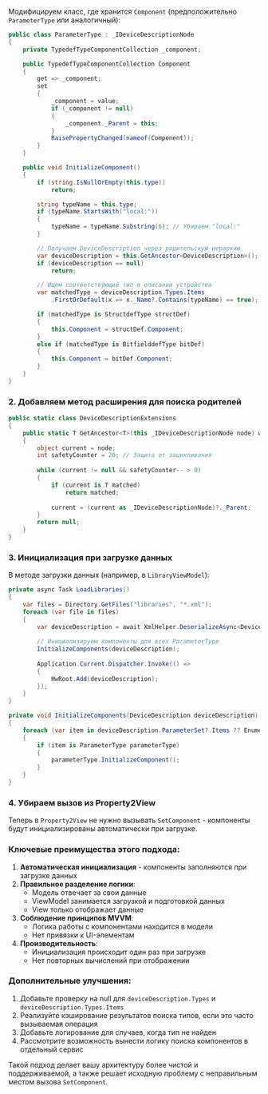 

Модифицируем класс, где хранится `Component` (предположительно `ParameterType` или аналогичный):

```csharp
public class ParameterType : _IDeviceDescriptionNode
{
    private TypedefTypeComponentCollection _component;

    public TypedefTypeComponentCollection Component
    {
        get => _component;
        set
        {
            _component = value;
            if (_component != null)
            {
                _component._Parent = this;
            }
            RaisePropertyChanged(nameof(Component));
        }
    }

    public void InitializeComponent()
    {
        if (string.IsNullOrEmpty(this.type)) 
            return;

        string typeName = this.type;
        if (typeName.StartsWith("local:"))
        {
            typeName = typeName.Substring(6); // Убираем "local:"
        }

        // Получаем DeviceDescription через родительскую иерархию
        var deviceDescription = this.GetAncestor<DeviceDescription>();
        if (deviceDescription == null) 
            return;

        // Ищем соответствующий тип в описании устройства
        var matchedType = deviceDescription.Types.Items
            .FirstOrDefault(x => x._Name?.Contains(typeName) == true);

        if (matchedType is StructdefType structDef)
        {
            this.Component = structDef.Component;
        }
        else if (matchedType is BitfielddefType bitDef)
        {
            this.Component = bitDef.Component;
        }
    }
}
```

### 2. Добавляем метод расширения для поиска родителей

```csharp
public static class DeviceDescriptionExtensions
{
    public static T GetAncestor<T>(this _IDeviceDescriptionNode node) where T : class
    {
        object current = node;
        int safetyCounter = 20; // Защита от зацикливания
        
        while (current != null && safetyCounter-- > 0)
        {
            if (current is T matched)
                return matched;
                
            current = (current as _IDeviceDescriptionNode)?._Parent;
        }
        return null;
    }
}
```

### 3. Инициализация при загрузке данных

В методе загрузки данных (например, в `LibraryViewModel`):

```csharp
private async Task LoadLibraries()
{
    var files = Directory.GetFiles("libraries", "*.xml");
    foreach (var file in files)
    {
        var deviceDescription = await XmlHelper.DeserializeAsync<DeviceDescription>(file);
        
        // Инициализируем компоненты для всех ParameterType
        InitializeComponents(deviceDescription);
        
        Application.Current.Dispatcher.Invoke(() =>
        {
            HwRoot.Add(deviceDescription);
        });
    }
}

private void InitializeComponents(DeviceDescription deviceDescription)
{
    foreach (var item in deviceDescription.ParameterSet?.Items ?? Enumerable.Empty<_DeviceDescriptionNode>())
    {
        if (item is ParameterType parameterType)
        {
            parameterType.InitializeComponent();
        }
    }
}
```

### 4. Убираем вызов из Property2View

Теперь в `Property2View` не нужно вызывать `SetComponent` - компоненты будут инициализированы автоматически при загрузке.

### Ключевые преимущества этого подхода:

1. **Автоматическая инициализация** - компоненты заполняются при загрузке данных
2. **Правильное разделение логики**:
   - Модель отвечает за свои данные
   - ViewModel занимается загрузкой и подготовкой данных
   - View только отображает данные
3. **Соблюдение принципов MVVM**:
   - Логика работы с компонентами находится в модели
   - Нет привязки к UI-элементам
4. **Производительность**:
   - Инициализация происходит один раз при загрузке
   - Нет повторных вычислений при отображении

### Дополнительные улучшения:

1. Добавьте проверку на null для `deviceDescription.Types` и `deviceDescription.Types.Items`
2. Реализуйте кэширование результатов поиска типов, если это часто вызываемая операция
3. Добавьте логирование для случаев, когда тип не найден
4. Рассмотрите возможность вынести логику поиска компонентов в отдельный сервис

Такой подход делает вашу архитектуру более чистой и поддерживаемой, а также решает исходную проблему с неправильным местом вызова `SetComponent`.

